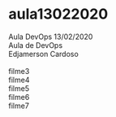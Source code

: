 # aula13022020
Aula DevOps 13/02/2020<br>
Aula de DevOps<br>
Edjamerson Cardoso<br>
<br>
filme3<br>
filme4<br>
filme5<br>
filme6<br>
filme7<br>

